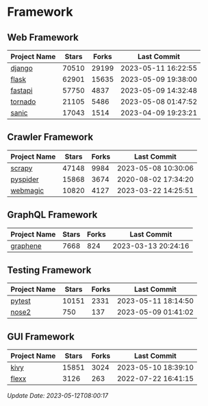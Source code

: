 # Framework

## Web Framework
| Project Name | Stars | Forks | Last Commit |
| ------------ | ----- | ----- | ----------- |
| [django](https://github.com/django/django) | 70510 | 29199 | 2023-05-11 16:22:55 |
| [flask](https://github.com/pallets/flask) | 62901 | 15635 | 2023-05-09 19:38:00 |
| [fastapi](https://github.com/tiangolo/fastapi) | 57750 | 4837 | 2023-05-09 14:32:48 |
| [tornado](https://github.com/tornadoweb/tornado) | 21105 | 5486 | 2023-05-08 01:47:52 |
| [sanic](https://github.com/sanic-org/sanic) | 17043 | 1514 | 2023-04-09 19:23:21 |

## Crawler Framework
| Project Name | Stars | Forks | Last Commit |
| ------------ | ----- | ----- | ----------- |
| [scrapy](https://github.com/scrapy/scrapy) | 47148 | 9984 | 2023-05-08 10:30:06 |
| [pyspider](https://github.com/binux/pyspider) | 15868 | 3674 | 2020-08-02 17:34:20 |
| [webmagic](https://github.com/code4craft/webmagic) | 10820 | 4127 | 2023-03-22 14:25:51 |

## GraphQL Framework
| Project Name | Stars | Forks | Last Commit |
| ------------ | ----- | ----- | ----------- |
| [graphene](https://github.com/graphql-python/graphene) | 7668 | 824 | 2023-03-13 20:24:16 |

## Testing Framework
| Project Name | Stars | Forks | Last Commit |
| ------------ | ----- | ----- | ----------- |
| [pytest](https://github.com/pytest-dev/pytest) | 10151 | 2331 | 2023-05-11 18:14:50 |
| [nose2](https://github.com/nose-devs/nose2) | 750 | 137 | 2023-05-09 01:41:02 |

## GUI Framework
| Project Name | Stars | Forks | Last Commit |
| ------------ | ----- | ----- | ----------- |
| [kivy](https://github.com/kivy/kivy) | 15851 | 3024 | 2023-05-10 18:39:10 |
| [flexx](https://github.com/flexxui/flexx) | 3126 | 263 | 2022-07-22 16:41:15 |

*Update Date: 2023-05-12T08:00:17*